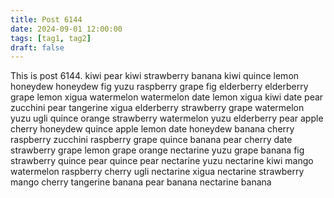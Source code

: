 ```yaml
---
title: Post 6144
date: 2024-09-01 12:00:00
tags: [tag1, tag2]
draft: false
---
```

This is post 6144.
kiwi
pear
kiwi
strawberry
banana
kiwi
quince
lemon
honeydew
honeydew
fig
yuzu
raspberry
grape
fig
elderberry
elderberry
grape
lemon
xigua
watermelon
watermelon
date
lemon
xigua
kiwi
date
pear
zucchini
pear
tangerine
xigua
elderberry
strawberry
grape
watermelon
yuzu
ugli
quince
orange
strawberry
watermelon
yuzu
elderberry
pear
apple
cherry
honeydew
quince
apple
lemon
date
honeydew
banana
cherry
raspberry
zucchini
raspberry
grape
quince
banana
pear
cherry
date
strawberry
grape
lemon
grape
orange
nectarine
yuzu
grape
banana
fig
strawberry
quince
pear
quince
pear
nectarine
yuzu
nectarine
kiwi
mango
watermelon
raspberry
cherry
ugli
nectarine
xigua
nectarine
strawberry
mango
cherry
tangerine
banana
pear
banana
nectarine
banana
